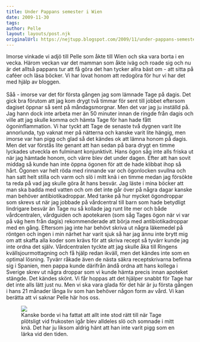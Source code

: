 ```yaml
---
title: Under Pappans semester i Wien
date: 2009-11-30
tags: 	
author: Pelle
layout: layouts/post.njk
originalUrl: https://nejtupp.blogspot.com/2009/11/under-pappans-semester-i-wien.html
---
```


Imorse vinkade vi adjö till Pelle som åkte till Wien och ska vara borta i en vecka. Härom veckan var det mamman som åkte iväg och roade sig och nu är det alltså pappans tur att få göra det han tycker allra bäst om - att sitta på caféer och läsa böcker. Vi har lovat honom att redogöra för hur vi har det med hjälp av bloggen.<br><br>Såå - imorse var det för första gången jag som lämnade Tage på dagis. Det gick bra förutom att jag kom drygt två timmar för sent till jobbet eftersom dagiset öppnar så sent på måndagsmorgnar. Men det var jag ju inställd på. Jag hann dock inte arbeta mer än 50 minuter innan de ringde från dagis och ville att jag skulle komma och hämta Tage för han hade fått ögoninflammation. Vi har tyckt att Tage de senaste två dygnen varit lite annorlunda, typ vaknat mer på nätterna och kanske varit lite hängig, men imorse var han pigg och glad så det kändes ok att lämna honom på dagis. Men det var förstås lite genant att han sedan på bara drygt en timme lyckades utveckla en fulminant konjunktivit. Hans ögon såg inte alls friska ut när jag hämtade honom, och värre blev det under dagen. Efter att han sovit middag så kunde han inte öppna ögonen för att de hade klibbat ihop så hårt. Ögonen var helt röda med rinnande var och ögonlocken svullna och han satt helt stilla och varm och slö i mitt knä i en timme medan jag försökte ta reda på vad jag skulle göra åt hans besvär. Jag läste i mina böcker att man ska badda med vatten och om det inte går över på några dagar kanske man behöver antibiotikadroppar. Med tanke på hur mycket ögondroppar som skrevs ut när jag jobbade på vårdcentral till barn som hade betydligt lindrigare besvär än Tage nu så kollade jag runt lite mer och både vårdcentralen, vårdguiden och apotekaren (som såg Tages ögon när vi var på väg hem från dagis) rekommenderade att börja med antibiotikadroppar med en gång. Eftersom jag inte har behövt skriva ut några läkemedel på röntgen och ingen i min närhet har varit sjuk så har jag ännu inte brytt mig om att skaffa alla koder som krävs för att skriva recept så tyvärr kunde jag inte ordna det själv. Vårdcentralen tyckte att jag skulle åka till Ringens kvällsjourmottagning och få hjälp redan ikväll, men det kändes inte som en optimal lösning. Tyvärr råkade även de nästa säkra receptskrivarna befinna sig i Spanien, men pappa kunde därifrån ändå ordna att hans kollega i Sverige skrev ut några droppar som vi kunde hämta precis innan apoteket stängde. Det kändes skönt. Vi får hoppas att det hjälper snabbt för Tage har det inte alls lätt just nu. Men vi ska vara glada för det här är ju första gången i hans 21 månader långa liv som han behöver någon form av vård. Vi kan berätta att vi saknar Pelle här hos oss.<br>

<figure>
	<img src="../../../../img/_MG_9064_1024pix.jpg">
	<figcaption>Kanske borde vi ha fattat att allt inte stod rätt till när Tage plötsligt vid frukosten igår blev alldeles slö och somnade i mitt knä. Det har ju liksom aldrig hänt att han inte varit pigg som en lärka vid den tiden.</figcaption>
</figure>
